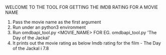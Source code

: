 WELCOME TO THE TOOL FOR GETTING THE IMDB RATING FOR A MOVIE NAME

1. Pass the movie name as the first argument
2. Run under an python3 environment
3. Run omdbapi_tool.py <MOVIE_NAME>
    FOR EG. omdbapi_tool.py 'The Day of the Jackal'
4. It prints out the movie rating as below 
	Imdb rating for the film  - The Day of the Jackal
i       7.8
